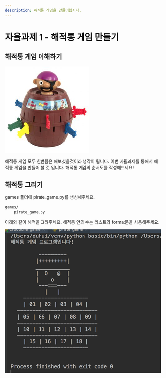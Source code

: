 ```yaml
---
description: 해적통 게임을 만들어봅시다.
---
```


# 자율과제 1 - 해적통 게임 만들기

## 해적통 게임 이해하기

![&#xD574;&#xC801;&#xD1B5; &#xAC8C;&#xC784;](../../.gitbook/assets/image.png)

해적통 게임 모두 한번쯤은 해보셨을것이라 생각이 됩니다. 이번 자율과제를 통해서 해적통 게임을 만들어 볼 것 입니다. 해적통 게임의 순서도를 작성해보세요!

## 해적통 그리기

games 폴더에 pirate\_game.py를 생성해주세요.

```text
games/
    pirate_game.py
```

아래와 같이 해적을 그려주세요. 해적통 안의 수는 리스트와 format문을 사용해주세요.

![](../../.gitbook/assets/image%20%2863%29.png)

